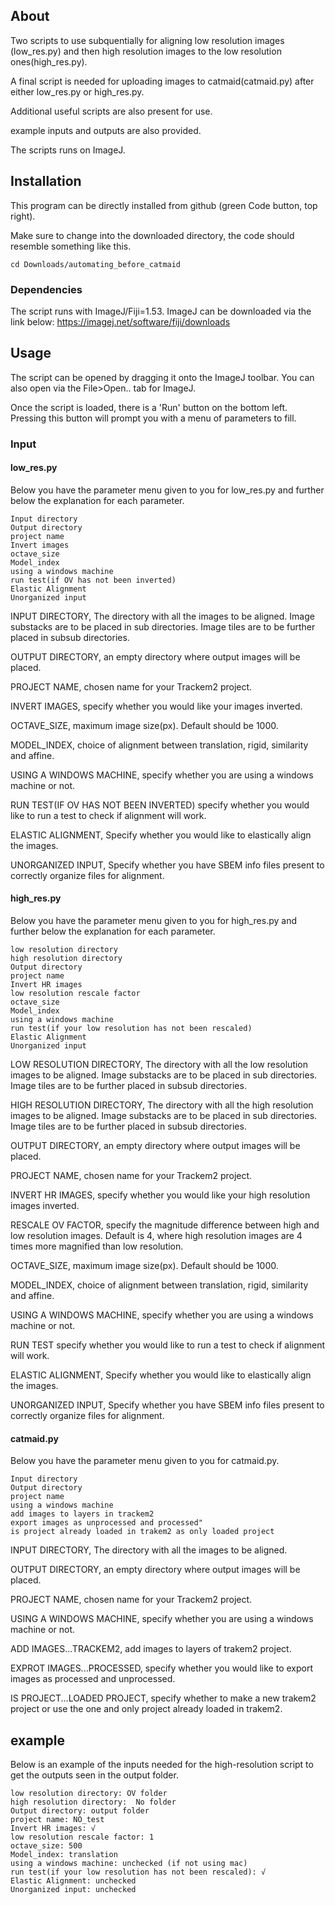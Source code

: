 ## About
Two scripts to use subquentially for aligning low resolution images (low_res.py) and then high resolution images to the low resolution ones(high_res.py).

A final script is needed for uploading images to catmaid(catmaid.py) after either low_res.py or high_res.py. 

Additional useful scripts are also present for use.

example inputs and outputs are also provided.

The scripts runs on ImageJ.


## Installation
This program can be directly installed from github (green Code button, top right).

Make sure to change into the downloaded directory, the code should resemble something like this.
```bash=
cd Downloads/automating_before_catmaid
```

### Dependencies
The script runs with ImageJ/Fiji=1.53. ImageJ can be downloaded via the link below:
https://imagej.net/software/fiji/downloads

## Usage
The script can be opened by dragging it onto the ImageJ toolbar.
You can also open via the File>Open.. tab for ImageJ.

Once the script is loaded, there is a 'Run' button on the bottom left. Pressing this button will prompt you with a menu of parameters to fill.

### Input
#### low_res.py

Below you have the parameter menu given to you for low_res.py and further below the explanation for each parameter. 
```
Input directory
Output directory
project name
Invert images
octave_size
Model_index
using a windows machine
run test(if OV has not been inverted)
Elastic Alignment
Unorganized input
```


INPUT DIRECTORY, The directory with all the images to be aligned. Image substacks are to be placed in sub directories. Image tiles are to be further placed in subsub directories. 

OUTPUT DIRECTORY, an empty directory where output images will be placed.

PROJECT NAME, chosen name for your Trackem2 project.

INVERT IMAGES, specify whether you would like your images inverted.
        
OCTAVE_SIZE, maximum image size(px). Default should be 1000.

MODEL_INDEX, choice of alignment between translation, rigid, similarity and affine.

USING A WINDOWS MACHINE, specify whether you are using a windows machine or not.

RUN TEST(IF OV HAS NOT BEEN INVERTED) specify whether you would like to run a test to check if alignment will work.

ELASTIC ALIGNMENT, Specify whether you would like to elastically align the images.

UNORGANIZED INPUT, Specify whether you have SBEM info files present to correctly organize files for alignment.

#### high_res.py

Below you have the parameter menu given to you for high_res.py and further below the explanation for each parameter. 
```
low resolution directory
high resolution directory
Output directory
project name
Invert HR images
low resolution rescale factor
octave_size
Model_index
using a windows machine
run test(if your low resolution has not been rescaled)
Elastic Alignment
Unorganized input
```

LOW RESOLUTION DIRECTORY, The directory with all the low resolution images to be aligned. Image substacks are to be placed in sub directories. Image tiles are to be further placed in subsub directories. 

HIGH RESOLUTION DIRECTORY, The directory with all the high resolution images to be aligned. Image substacks are to be placed in sub directories. Image tiles are to be further placed in subsub directories. 

OUTPUT DIRECTORY, an empty directory where output images will be placed.

PROJECT NAME, chosen name for your Trackem2 project.

INVERT HR IMAGES, specify whether you would like your high resolution images inverted.

RESCALE OV FACTOR, specify the magnitude difference between high and low resolution images. Default is 4, where high resolution images are 4 times more magnified than low resolution.
        
OCTAVE_SIZE, maximum image size(px). Default should be 1000.

MODEL_INDEX, choice of alignment between translation, rigid, similarity and affine.

USING A WINDOWS MACHINE, specify whether you are using a windows machine or not.

RUN TEST specify whether you would like to run a test to check if alignment will work.

ELASTIC ALIGNMENT, Specify whether you would like to elastically align the images.

UNORGANIZED INPUT, Specify whether you have SBEM info files present to correctly organize files for alignment.

#### catmaid.py

Below you have the parameter menu given to you for catmaid.py. 

```
Input directory
Output directory
project name
using a windows machine
add images to layers in trackem2
export images as unprocessed and processed"
is project already loaded in trakem2 as only loaded project
```

INPUT DIRECTORY, The directory with all the images to be aligned.

OUTPUT DIRECTORY, an empty directory where output images will be placed.

PROJECT NAME, chosen name for your Trackem2 project.
        
USING A WINDOWS MACHINE, specify whether you are using a windows machine or not.

ADD IMAGES...TRACKEM2, add images to layers of trakem2 project.

EXPROT IMAGES...PROCESSED, specify whether you would like to export images as processed and unprocessed.

IS PROJECT...LOADED PROJECT, specify whether to make a new trakem2 project or use the one and only project already loaded in trakem2.

## example

Below is an example of the inputs needed for the high-resolution script to get the outputs seen in the output folder. 

```
low resolution directory: OV folder
high resolution directory:  No folder
Output directory: output folder
project name: NO_test
Invert HR images: √
low resolution rescale factor: 1
octave_size: 500
Model_index: translation
using a windows machine: unchecked (if not using mac)
run test(if your low resolution has not been rescaled): √
Elastic Alignment: unchecked
Unorganized input: unchecked
```


